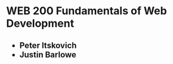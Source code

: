 <h1>WEB 200 Fundamentals of Web Development</h1>
<h2>
    <ul>
        <li>Peter Itskovich</li>
        <li>Justin Barlowe</li>
    </ul>
</h2>